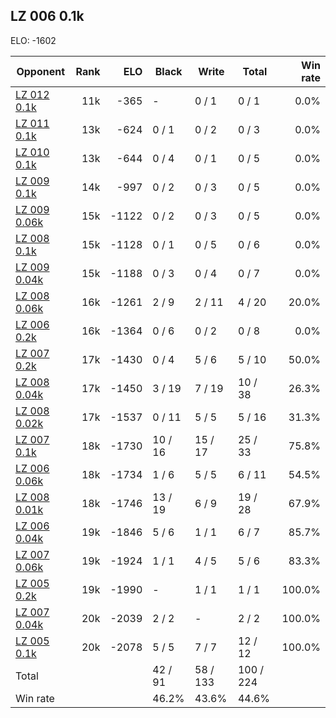 ## LZ 006 0.1k ##

ELO: -1602

Opponent | Rank | ELO | Black | Write | Total | Win rate
---------|-----:|----:|-------|-------|-------|-------:
[LZ 012 0.1k](LZ%20012%200.1k.md) | 11k | -365 | - | 0 / 1 | 0 / 1 | 0.0%
[LZ 011 0.1k](LZ%20011%200.1k.md) | 13k | -624 | 0 / 1 | 0 / 2 | 0 / 3 | 0.0%
[LZ 010 0.1k](LZ%20010%200.1k.md) | 13k | -644 | 0 / 4 | 0 / 1 | 0 / 5 | 0.0%
[LZ 009 0.1k](LZ%20009%200.1k.md) | 14k | -997 | 0 / 2 | 0 / 3 | 0 / 5 | 0.0%
[LZ 009 0.06k](LZ%20009%200.06k.md) | 15k | -1122 | 0 / 2 | 0 / 3 | 0 / 5 | 0.0%
[LZ 008 0.1k](LZ%20008%200.1k.md) | 15k | -1128 | 0 / 1 | 0 / 5 | 0 / 6 | 0.0%
[LZ 009 0.04k](LZ%20009%200.04k.md) | 15k | -1188 | 0 / 3 | 0 / 4 | 0 / 7 | 0.0%
[LZ 008 0.06k](LZ%20008%200.06k.md) | 16k | -1261 | 2 / 9 | 2 / 11 | 4 / 20 | 20.0%
[LZ 006 0.2k](LZ%20006%200.2k.md) | 16k | -1364 | 0 / 6 | 0 / 2 | 0 / 8 | 0.0%
[LZ 007 0.2k](LZ%20007%200.2k.md) | 17k | -1430 | 0 / 4 | 5 / 6 | 5 / 10 | 50.0%
[LZ 008 0.04k](LZ%20008%200.04k.md) | 17k | -1450 | 3 / 19 | 7 / 19 | 10 / 38 | 26.3%
[LZ 008 0.02k](LZ%20008%200.02k.md) | 17k | -1537 | 0 / 11 | 5 / 5 | 5 / 16 | 31.3%
[LZ 007 0.1k](LZ%20007%200.1k.md) | 18k | -1730 | 10 / 16 | 15 / 17 | 25 / 33 | 75.8%
[LZ 006 0.06k](LZ%20006%200.06k.md) | 18k | -1734 | 1 / 6 | 5 / 5 | 6 / 11 | 54.5%
[LZ 008 0.01k](LZ%20008%200.01k.md) | 18k | -1746 | 13 / 19 | 6 / 9 | 19 / 28 | 67.9%
[LZ 006 0.04k](LZ%20006%200.04k.md) | 19k | -1846 | 5 / 6 | 1 / 1 | 6 / 7 | 85.7%
[LZ 007 0.06k](LZ%20007%200.06k.md) | 19k | -1924 | 1 / 1 | 4 / 5 | 5 / 6 | 83.3%
[LZ 005 0.2k](LZ%20005%200.2k.md) | 19k | -1990 | - | 1 / 1 | 1 / 1 | 100.0%
[LZ 007 0.04k](LZ%20007%200.04k.md) | 20k | -2039 | 2 / 2 | - | 2 / 2 | 100.0%
[LZ 005 0.1k](LZ%20005%200.1k.md) | 20k | -2078 | 5 / 5 | 7 / 7 | 12 / 12 | 100.0%
Total | | | 42 / 91 | 58 / 133 | 100 / 224 | 
Win rate| | | 46.2% | 43.6% | 44.6% | 
